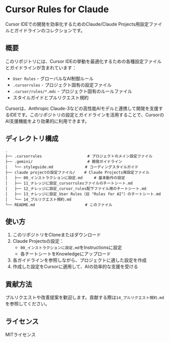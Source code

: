 # Cursor Rules for Claude

Cursor IDEでの開発を効率化するためのClaude/Claude Projects用設定ファイルとガイドラインのコレクションです。

## 概要

このリポジトリには、Cursor IDEの挙動を最適化するための各種設定ファイルとガイドラインが含まれています：

- `User Rules` - グローバルなAI制御ルール
- `.cursorrules` - プロジェクト固有の設定ファイル
- `.cursor/rules/*.mdc` - プロジェクト固有のルールファイル
- スタイルガイドとプルリクエスト規約

Cursorは、Anthropic Claude-3などの高性能AIモデルと連携して開発を支援するIDEです。このリポジトリの設定とガイドラインを活用することで、CursorのAI支援機能をより効果的に利用できます。

## ディレクトリ構成

```
.
├── .cursorrules                    # プロジェクトのメイン設定ファイル
├── .gemini/                        # 開発ガイドライン
│   └── styleguide.md              # コーディングスタイルガイド
├── claude projectの設定ファイル/    # Claude Projects用設定ファイル
│   ├── 00_インストラクションに設定.md     # 基本動作の設定
│   ├── 11_ナレッジに設定_cursorrulesファイルのチートシート.md
│   ├── 12_ナレッジに設定_cursor_rules配下ファイル用のチートシート.md
│   ├── 13_ナレッジに設定_User Rules（旧 "Rules for AI"）のチートシート.md
│   └── 14_プルリクエスト規約.md
└── README.md                      # このファイル
```

## 使い方

1. このリポジトリをCloneまたはダウンロード
2. Claude Projectsの設定：
   - `00_インストラクションに設定.md`をInstructionsに設定
   - 各チートシートをKnowledgeにアップロード
3. 各ガイドラインを参照しながら、プロジェクトに適した設定を作成
4. 作成した設定をCursorに適用して、AIの効率的な支援を受ける

## 貢献方法

プルリクエストや改善提案を歓迎します。貢献する際は`14_プルリクエスト規約.md`を参照してください。

## ライセンス

MITライセンス 